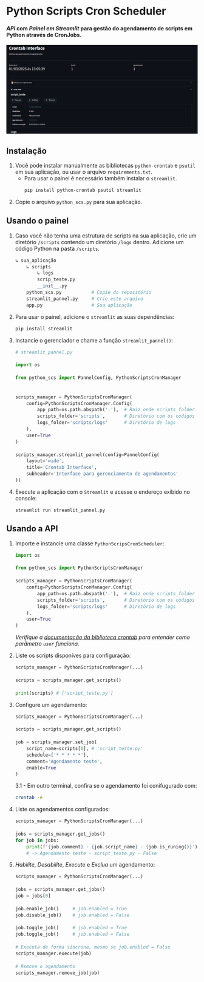 # Python Scripts Cron Scheduler

#### *API* com *Painel em Streamlit* para gestão do agendamento de scripts em Python através de CronJobs.

![Demo](./demo.png)

## Instalação
1. Você pode instalar manualmente as bibliotecas `python-crontab` e `psutil` em sua aplicação, ou usar o arquivo `requirements.txt`.
    - Para usar o painel é necessário também instalar o `streamlit`.
        ```bash
        pip install python-crontab psutil streamlit
        ```
2. Copie o arquivo `python_scs.py` para sua aplicação.

## Usando o painel
1. Caso você não tenha uma estrutura de scripts na sua aplicação, crie um diretório `/scripts` contendo um diretório `/logs` dentro. Adicione um código Python na pasta `/scripts`.
    ```python
    ↳ sua_aplicação
        ↳ scripts
            ↳ logs
            scrip_teste.py
            __init__.py
        python_scs.py           # Copie do repositório
        streamlit_pannel.py     # Crie este arquivo
        app.py                  # Sua aplicação
    ```
2. Para usar o painel, adicione o `streamlit` as suas dependências:
    ```bash
    pip install streamlit
    ```
3. Instancie o gerenciador e chame a função `streamlit_pannel()`:
    ```python
    # streamlit_pannel.py

    import os

    from python_scs import PannelConfig, PythonScriptsCronManager

    
    scripts_manager = PythonScriptsCronManager(
        config=PythonScriptsCronManager.Config(
            app_path=os.path.abspath('.'),  # Raiz onde scripts_folder estará
            scripts_folder='scripts',       # Diretório com os códigos
            logs_folder='scripts/logs'      # Diretório de logs
        ),
        user=True
    )

    scripts_manager.streamlit_pannel(config=PannelConfig(
        layout='wide',
        title='Crontab Interface',
        subheader='Interface para gerenciamento de agendamentos'
    ))
    ```
4. Execute a aplicação com o `Streamlit` e acesse o endereço exibido no console:
    ```
    streamlit run streamlit_pannel.py
    ```

## Usando a API

1. Importe e instancie uma classe `PythonScripsCronScheduler`:
    ```python
    import os

    from python_scs import PythonScriptsCronManager

    scripts_manager = PythonScriptsCronManager(
        config=PythonScriptsCronManager.Config(
            app_path=os.path.abspath('.'),  # Raiz onde scripts_folder estará
            scripts_folder='scripts',       # Diretório com os códigos
            logs_folder='scripts/logs'      # Diretório de logs
        ),
        user=True
    )
    ```
    *Verifique a [documentação da biblioteca crontab](https://pypi.org/project/python-crontab/#how-to-use-the-module) para entender como parâmetro `user` funciona.*

2. Liste os scripts disponíves para configuração:
    ```python
    scripts_manager = PythonScriptsCronManager(...)

    scripts = scripts_manager.get_scripts()

    print(scripts) # ['script_teste.py']
    ```

3. Configure um agendamento:
    ```python
    scripts_manager = PythonScriptsCronManager(...)

    scripts = scripts_manager.get_scripts()

    job = scripts_manager.set_job(
        script_name=scripts[0], # 'script_teste.py'
        schedule=['* * * * *'],
        comment='Agendamento teste',
        enable=True
    )
    ```
    3.1 - Em outro terminal, confira se o agendamento foi conifugurado com:
    ```bash
    crontab -e
    ```

4. Liste os agendamentos configurados:
    ```python
    scripts_manager = PythonScriptsCronManager(...)

    jobs = scripts_manager.get_jobs()
    for job in jobs:
        print(f'{job.comment} - {job.script_name} - {job.is_runing()}')
        # -> Agendamento teste - script_teste.py - False
    ```

5. *Habilite*, *Desabilite*, *Execute* e *Exclua* um agendamento:
    ```python
    scripts_manager = PythonScriptsCronManager(...)

    jobs = scripts_manager.get_jobs()
    job = jobs[0]

    job.enable_job()     # job.enabled = True
    job.disable_job()    # job.enabled = False

    job.toggle_job()     # job.enabled = True
    job.toggle_job()     # job.enabled = False

    # Executa de forma síncrona, mesmo se job.enabled = False
    scripts_manager.execute(job)

    # Remove o agendamento
    scripts_manager.remove_job(job)
    ```